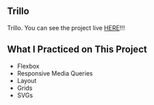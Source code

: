 ## Trillo

Trillo. You can see the project live [HERE](https://marlonry.github.io/Trillo/)!!!

## What I Practiced on This Project

- Flexbox
- Responsive Media Queries
- Layout
- Grids
- SVGs